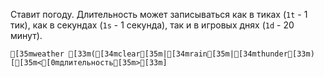 Ставит погоду. Длительность может записываться как в тиках (`1t` - 1 тик), как в секундах (`1s` - 1 секунда), так и в игровых днях (`1d` - 20 минут).
```ansi
[35mweather [33m([34mclear[35m|[34mrain[35m|[34mthunder[33m) [[35m<[0mдлительность[35m>[33m]
```